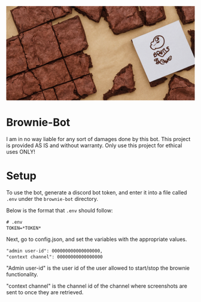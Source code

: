 <img src="brownie.png">

# Brownie-Bot

I am in no way liable for any sort of damages done by this bot. This project is provided AS IS and without warranty. Only use this project for ethical uses ONLY!

# Setup
To use the bot, generate a discord bot token, and enter it into a file called `.env` under the `brownie-bot` directory.

Below is the format that `.env` should follow:
```
# .env
TOKEN=*TOKEN*
```

Next, go to config.json, and set the variables with the appropriate values.
```
"admin user-id": 000000000000000000,
"context channel": 00000000000000000
```
"Admin user-id" is the user id of the user allowed to start/stop the brownie functionality.

"context channel" is the channel id of the channel where screenshots are sent to once they are retrieved.
